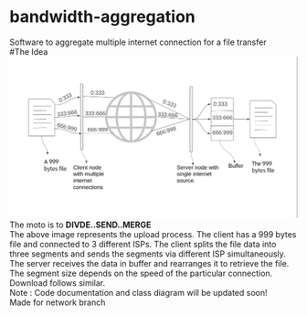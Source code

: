 # bandwidth-aggregation
Software to aggregate multiple internet connection for a file transfer
<br>
#The Idea
<img src="idea.png"/>
<br>
The moto is to <b>DIVDE..SEND..MERGE</b><br>
The above image represents the upload process. The client has a 999 bytes file and connected to 3 different ISPs. The client splits the file data into three segments and sends the segments via different ISP simultaneously. The server receives the data in buffer and rearranges it to retrieve the file. <br>
The segment size depends on the speed of the particular connection. Download follows similar.
<br>
Note : Code documentation and class diagram will be updated soon!
<br>
Made for network branch
